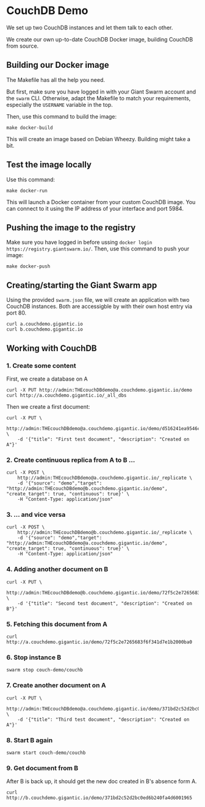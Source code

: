 # CouchDB Demo

We set up two CouchDB instances and let them talk to each other.

We create our own up-to-date CouchDB Docker image, building CouchDB from source.

## Building our Docker image

The Makefile has all the help you need.

But first, make sure you have logged in with your Giant Swarm account and the `swarm` CLI. Otherwise, adapt the Makefile to match your requirements, especially the `USERNAME` variable in the top.

Then, use this command to build the image:

    make docker-build

This will create an image based on Debian Wheezy. Building might take a bit.

## Test the image locally

Use this command:

    make docker-run

This will launch a Docker container from your custom CouchDB image. You can connect to it using the IP address of your interface and port 5984.

## Pushing the image to the registry

Make sure you have logged in before ussing `docker login https://registry.giantswarm.io/`. Then, use this command to push your image:

    make docker-push

## Creating/starting the Giant Swarm app

Using the provided `swarm.json` file, we will create an application with two CouchDB instances. Both are accessigble by with their own host entry via port 80.

	curl a.couchdemo.gigantic.io
	curl b.couchdemo.gigantic.io

## Working with CouchDB

### 1. Create some content

First, we create a database on A

	curl -X PUT http://admin:THEcouchDBdemo@a.couchdemo.gigantic.io/demo
	curl http://a.couchdemo.gigantic.io/_all_dbs

Then we create a first document:

	curl -X PUT \
		http://admin:THEcouchDBdemo@a.couchdemo.gigantic.io/demo/d516241ea9546cb9bd911f902b000aee \
		-d '{"title": "First test document", "description": "Created on A"}'

### 2. Create continuous replica from A to B ...

	curl -X POST \
		http://admin:THEcouchDBdemo@a.couchdemo.gigantic.io/_replicate \
		-d '{"source": "demo","target": "http://admin:THEcouchDBdemo@b.couchdemo.gigantic.io/demo", "create_target": true, "continuous": true}' \
		-H "Content-Type: application/json"

### 3. ... and vice versa

	curl -X POST \
		http://admin:THEcouchDBdemo@b.couchdemo.gigantic.io/_replicate \
		-d '{"source": "demo","target": "http://admin:THEcouchDBdemo@a.couchdemo.gigantic.io/demo", "create_target": true, "continuous": true}' \
		-H "Content-Type: application/json"

### 4. Adding another document on B

	curl -X PUT \
		http://admin:THEcouchDBdemo@b.couchdemo.gigantic.io/demo/72f5c2e7265683f6f341d7e1b2000ba0 \
		-d '{"title": "Second test document", "description": "Created on B"}'

### 5. Fetching this document from A

	curl http://a.couchdemo.gigantic.io/demo/72f5c2e7265683f6f341d7e1b2000ba0

### 6. Stop instance B

	swarm stop couch-demo/couchb

### 7. Create another document on A

	curl -X PUT \
		http://admin:THEcouchDBdemo@a.couchdemo.gigantic.io/demo/371bd2c52d2bc0ed6b240fa4d6001965 \
		-d '{"title": "Third test document", "description": "Created on A"}'

### 8. Start B again

    swarm start couch-demo/couchb

### 9. Get document from B

After B is back up, it should get the new doc created in B's absence form A.

    curl http://b.couchdemo.gigantic.io/demo/371bd2c52d2bc0ed6b240fa4d6001965
